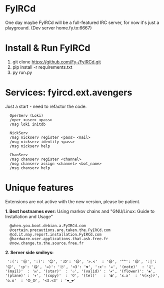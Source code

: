 FyIRCd
======

One day maybe FyIRCd will be a full-featured IRC server, for now it's just a playground. (Dev server home.fy.to:6667)

# Install & Run FyIRCd
1. git clone https://github.com/Fy-/FyIRCd.git
2. pip install -r requirements.txt
3. py run.py

# Services: fyircd.ext.avengers
Just a start - need to refactor the code.
```
  OperServ (Loki)
  /oper <user> <pass>
  /msg loki initdb
  
  NickServ
  /msg nickserv register <pass> <mail>
  /msg nickserv identify <pass>
  /msg nickserv help
  
  ChanServ
  /msg chanserv register <channel>
  /msg chanserv assign <channel> <bot_name>
  /msg chanserv help
```

# Unique features
Extensions are not active with the new version, please be patient.

__1. Best hostnames ever:__ Using markov chains and "GNU/Linux: Guide to Installation and Usage"
```
  @when.you.boot.debian.a.FyIRCd.com
  @certain.precautions.are.taken.the.FyIRCd.com
  @cd.it.may.report.installation.FyIRCd.com
  @hardware.user.applications.that.ask.free.fr
  @now.change.to.the.source.free.fr
```
__2. Server side smileys:__
```
 ':(': '😒', ':)': '😊', ':D': '😃', '>.<'  : '😆', '^^': '😄', ':|': '😐', ':p': '😋', '=)': '㋡', '<3': '❤', ':x': '☠', '(note)'  : '♫', '(mail)'  : '✉', '(star)'  : '✩', '(valid)' : '✔', '(flower)': '❀', '(plane)' : '✈', '(copy)'  : '©', '(tel)'   : '☎', 'x.x'  : '٩(×̯×)۶', 'o.o'  : 'Ꙩ_Ꙩ', '<3.<3' : '❤‿❤'
```



